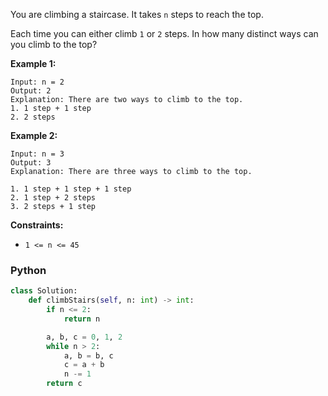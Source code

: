 You are climbing a staircase. It takes  `n`  steps to reach the top.

Each time you can either climb  `1`  or  `2`  steps. In how many distinct ways can you climb to the top?

**Example 1:**
```
Input: n = 2
Output: 2
Explanation: There are two ways to climb to the top.
1. 1 step + 1 step
2. 2 steps
```

**Example 2:**

```
Input: n = 3
Output: 3
Explanation: There are three ways to climb to the top.

1. 1 step + 1 step + 1 step
2. 1 step + 2 steps
3. 2 steps + 1 step
```

**Constraints:**

-   `1 <= n <= 45`


### Python
```python
class Solution:
    def climbStairs(self, n: int) -> int:
        if n <= 2:
            return n

        a, b, c = 0, 1, 2
        while n > 2:
            a, b = b, c
            c = a + b
            n -= 1
        return c
```